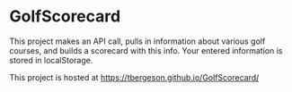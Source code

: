 # GolfScorecard

This project makes an API call, pulls in information about various golf courses, and builds a scorecard with this info.
Your entered information is stored in localStorage.

This project is hosted at https://tbergeson.github.io/GolfScorecard/
